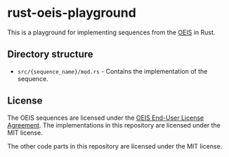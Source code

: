 # rust-oeis-playground

This is a playground for implementing sequences from the [OEIS](https://oeis.org/) in Rust.

## Directory structure

- `src/{sequence_name}/mod.rs` - Contains the implementation of the sequence.

## License

The OEIS sequences are licensed under the [OEIS End-User License Agreement](https://oeis.org/wiki/The_OEIS_End-User_License_Agreement). The implementations in this repository are licensed under the MIT license.

The other code parts in this repository are licensed under the MIT license.
